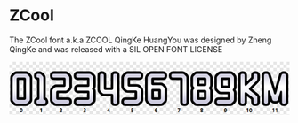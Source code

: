 # ZCool
The ZCool font a.k.a ZCOOL QingKe HuangYou was designed by Zheng QingKe and was released with a SIL OPEN FONT LICENSE

![zcool-overview](/002-zcool/zcool.png)
